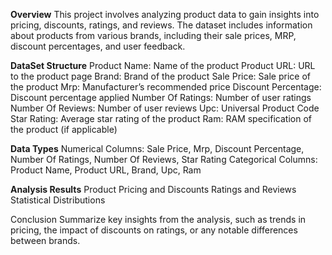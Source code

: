 **Overview**
This project involves analyzing product data to gain insights into pricing, discounts, ratings, and reviews. 
The dataset includes information about products from various brands, including their sale prices, MRP, discount percentages, and user feedback.

**DataSet Structure**
Product Name: Name of the product
Product URL: URL to the product page
Brand: Brand of the product
Sale Price: Sale price of the product
Mrp: Manufacturer’s recommended price
Discount Percentage: Discount percentage applied
Number Of Ratings: Number of user ratings
Number Of Reviews: Number of user reviews
Upc: Universal Product Code
Star Rating: Average star rating of the product
Ram: RAM specification of the product (if applicable)

**Data Types**
Numerical Columns: Sale Price, Mrp, Discount Percentage, Number Of Ratings, Number Of Reviews, Star Rating
Categorical Columns: Product Name, Product URL, Brand, Upc, Ram

**Analysis Results**
Product Pricing and Discounts
Ratings and Reviews
Statistical Distributions

 Conclusion
Summarize key insights from the analysis, such as trends in pricing, the impact of discounts on ratings, or any notable differences between brands.
